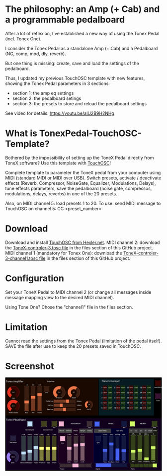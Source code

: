 # The philosophy: an Amp (+ Cab) and a programmable pedalboard

After a lot of reflexion, I've established a new way of using the Tonex Pedal (incl. Tonex One).

I consider the Tonex Pedal as a standalone Amp (+ Cab) and a Pedalboard (NG, comp, mod, dly, reverb).

But one thing is missing: create, save and load the settings of the pedalboard.

Thus, I updated my previous TouchOSC template with new features, showing the Tonex Pedal parameters in 3 sections:
- section 1: the amp eq settings
- section 2: the pedalboard setings
- section 3: the presets to store and reload the pedalboard settings

See video for details: https://youtu.be/aIU2B9H2NHg

# What is TonexPedal-TouchOSC-Template?

Bothered by the impossibility of setting up the ToneX Pedal directly from ToneX software? Use this template with [TouchOSC](https://hexler.net/touchosc)!

Complete template to parameter the ToneX pedal from your computer using MIDI (standard MIDI or MIDI over USB). Switch presets, activate / deactivate effects (Reverb, Compressor, NoiseGate, Equalizer, Modulations, Delays), tune effects parameters, save the pedalboard (noise gate, compressos, modulations, delays, reverbs) in one of the 20 presets.

Also, on MIDI channel 5: load presets 1 to 20. To use: send MIDI message to TouchOSC on channel 5: CC <preset_number>

# Download

Download and install [TouchOSC from Hexler.net](https://hexler.net/touchosc).
MIDI channel 2: download the [ToneX-controler-3.tosc file](https://github.com/ThibaultDucray/TonexPedal-TouchOSC-Template/blob/main/ToneX-controler-3.tosc) in the files section of this GitHub project.
MIDI channel 1 (mandatory for Tonex One): download the [ToneX-controler-3-channel1.tosc file](https://github.com/ThibaultDucray/TonexPedal-TouchOSC-Template/blob/main/ToneX-controler-3-channel1.tosc) in the files section of this GitHub project.

# Configuration

Set your ToneX Pedal to MIDI channel 2 (or change all messages inside message mapping view to the desired MIDI channel).

Using Tone One? Chose the "channel1" file in the files section.

# Limitation

Cannot read the settings from the Tonex Pedal (limitation of the pedal itself).
SAVE the file after use to keep the 20 presets saved in TouchOSC.

# Screenshot

![Main screen](https://raw.githubusercontent.com/ThibaultDucray/TonexPedal-TouchOSC-Template/refs/heads/main/ToneX-controler-3.jpg "Main screen")
